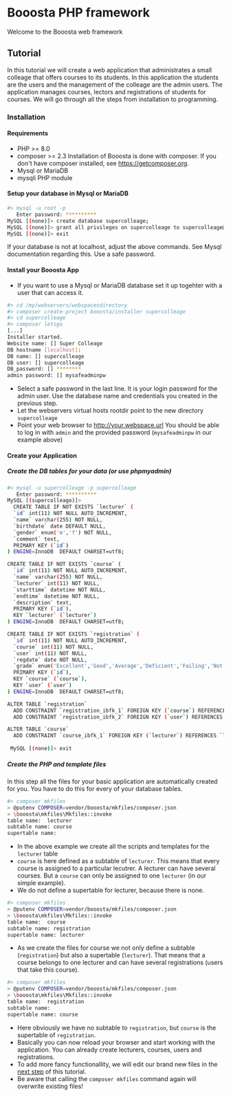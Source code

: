 # Booosta PHP framework

Welcome to the Booosta web framework

## Tutorial

In this tutorial we will create a web application that administrates a small colleage that offers courses to its students. In this application the students are the users and the management of the colleage are the admin users. The application manages courses, lectors and registrations of students for courses. We will go through all the steps from installation to programming.

### Installation

#### Requirements
- PHP >= 8.0
- composer >= 2.3
  Installation of Booosta is done with composer. If you don't have composer installed, see https://getcomposer.org.
- Mysql or MariaDB
- mysqli PHP module

#### Setup your database in Mysql or MariaDB
```sh
#> mysql -u root -p
   Enter password: **********
MySQL [(none)]> create database supercolleage;
MySQL [(none)]> grant all privileges on supercolleage to supercolleage@localhost identified by '********';
MySQL [(none)]> exit
```
If your database is not at localhost, adjust the above commands. See Mysql documentation regarding this. Use a safe password.
#### Install your Booosta App
- If you want to use a Mysql or MariaDB database set it up togehter with a user that can access it.
```sh
#> cd /my/webservers/webspacesdirectory
#> composer create-project booosta/installer supercolleage
#> cd supercolleage
#> composer letsgo
[...]
Installer started.
Website name: [] Super Colleage
DB hostname [localhost]:
DB name: [] supercolleage
DB user: [] supercolleage
DB_password: [] ********
admin password: [] mysafeadminpw
```
- Select a safe password in the last line. It is your login password for the admin user.
  Use the database name and credentials you created in the previous step. 
- Let the webservers virtual hosts rootdir point to the new directory `supercolleage`
- Point your web browser to http://your.webspace.url 
  You should be able to log in with `admin` and the provided password (`mysafeadminpw` in our example above)

#### Create your Application

##### Create the DB tables for your data (or use phpmyadmin)
```sh
#> mysql -u supercolleage -p supercolleage
   Enter password: **********
MySQL [(supercolleage)]> 
  CREATE TABLE IF NOT EXISTS `lecturer` (
  `id` int(11) NOT NULL AUTO_INCREMENT,
  `name` varchar(255) NOT NULL,
  `birthdate` date DEFAULT NULL,
  `gender` enum('m','f') NOT NULL,
  `comment` text,
  PRIMARY KEY (`id`)
) ENGINE=InnoDB  DEFAULT CHARSET=utf8;

CREATE TABLE IF NOT EXISTS `course` (
  `id` int(11) NOT NULL AUTO_INCREMENT,
  `name` varchar(255) NOT NULL,
  `lecturer` int(11) NOT NULL,
  `starttime` datetime NOT NULL,
  `endtime` datetime NOT NULL,
  `description` text,
  PRIMARY KEY (`id`),
  KEY `lecturer` (`lecturer`)
) ENGINE=InnoDB  DEFAULT CHARSET=utf8;

CREATE TABLE IF NOT EXISTS `registration` (
  `id` int(11) NOT NULL AUTO_INCREMENT,
  `course` int(11) NOT NULL,
  `user` int(11) NOT NULL,
  `regdate` date NOT NULL,
  `grade` enum('Excellent','Good','Average','Deficient','Failing','Not attended') NOT NULL,
  PRIMARY KEY (`id`),
  KEY `course` (`course`),
  KEY `user` (`user`)
) ENGINE=InnoDB  DEFAULT CHARSET=utf8;

ALTER TABLE `registration`
  ADD CONSTRAINT `registration_ibfk_1` FOREIGN KEY (`course`) REFERENCES `course` (`id`) ON DELETE CASCADE,
  ADD CONSTRAINT `registration_ibfk_2` FOREIGN KEY (`user`) REFERENCES `user` (`id`) ON DELETE CASCADE;

ALTER TABLE `course`
  ADD CONSTRAINT `course_ibfk_1` FOREIGN KEY (`lecturer`) REFERENCES `lecturer` (`id`);
 
 MySQL [(none)]> exit
```

##### Create the PHP and template files

In this step all the files for your basic application are automatically created for you. You have to do this for every of your database tables.
````sh
#> composer mkfiles
> @putenv COMPOSER=vendor/booosta/mkfiles/composer.json
> \booosta\mkfiles\Mkfiles::invoke
table name:  lecturer
subtable name: course
supertable name: 
````
- In the above example we create all the scripts and templates for the `lecturer` table
- `course` is here defined as a subtable of `lecturer`. This means that every course is assigned to a particular lecutrer. A lecturer can have several courses. But a `course` can only be assigned to one `lecturer` (in our simple example).
- We do not define a supertable for lecturer, because there is none.

````sh
#> composer mkfiles
> @putenv COMPOSER=vendor/booosta/mkfiles/composer.json
> \booosta\mkfiles\Mkfiles::invoke
table name:  course
subtable name: registration
supertable name: lecturer
````
- As we create the files for course we not only define a subtable (`registration`) but also a supertable (`lecturer`).
That means that a course belongs to one lecturer and can have several registrations (users that take this course).

````sh
#> composer mkfiles
> @putenv COMPOSER=vendor/booosta/mkfiles/composer.json
> \booosta\mkfiles\Mkfiles::invoke
table name:  registration
subtable name: 
supertable name: course
````
- Here obviously we have no subtable to `registration`, but `course` is the supertable of `registration`.
- Basically you can now reload your browser and start working with the application. You can already create lecturers, courses, users and registrations.
- To add more fancy functionallity, we will edit our brand new files in the [next step](tutorial2.md) of this tutorial.
- Be aware that calling the `composer mkfiles` command again will overwrite existing files!
